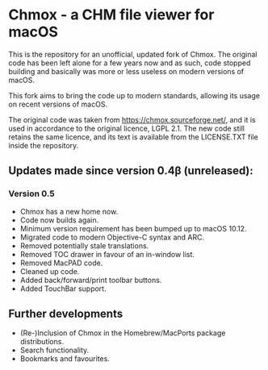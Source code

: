 Chmox - a CHM file viewer for macOS
===

This is the repository for an unofficial, updated fork of Chmox.  The original code has been left alone for a few
years now and as such, code stopped building and basically was more or less useless on modern versions of macOS.

This fork aims to bring the code up to modern standards, allowing its usage on recent versions of macOS.

The original code was taken from https://chmox.sourceforge.net/, and it is used in accordance to the original licence,
LGPL 2.1.  The new code still retains the same licence, and its text is available from the LICENSE.TXT file inside the
repository.

## Updates made since version 0.4&beta; (unreleased):

### Version 0.5

- Chmox has a new home now.
- Code now builds again.
- Minimum version requirement has been bumped up to macOS 10.12.
- Migrated code to modern Objective-C syntax and ARC.
- Removed potentially stale translations.
- Removed TOC drawer in favour of an in-window list.
- Removed MacPAD code.
- Cleaned up code.
- Added back/forward/print toolbar buttons.
- Added TouchBar support.

## Further developments

- (Re-)Inclusion of Chmox in the Homebrew/MacPorts package distributions.
- Search functionality.
- Bookmarks and favourites.
